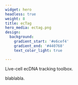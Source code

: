 ```yaml
---
widget: hero
headless: true
weight: 8
title: ecTag
hero_media: ectag.png
design:
  background:
    gradient_start: '#e6cef4'
    gradient_end: '#440768'
    text_color_light: true

---
```


Live-cell ecDNA tracking toolbox.

blablabla.


